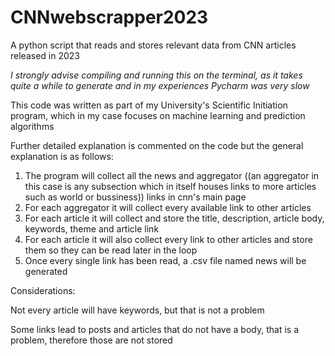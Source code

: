 # CNNwebscrapper2023
A python script that reads and stores relevant data from CNN articles released in 2023

*I strongly advise compiling and running this on the terminal, as it takes quite a while to generate and in my experiences Pycharm was very slow*

This code was written as part of my University's Scientific Initiation program, which in my case focuses on machine learning and prediction algorithms

Further detailed explanation is commented on the code but the general explanation is as follows:

1. The program will collect all the news and aggregator ((an aggregator in this case is any subsection which in itself houses links to more articles such as world or bussiness)) links in cnn's main page
2. For each aggregator it will collect every available link to other articles
3. For each article it will collect and store the title, description, article body, keywords, theme and article link
4. For each article it will also collect every link to other articles and store them so they can be read later in the loop
5. Once every single link has been read, a .csv file named news will be generated

Considerations:

Not every article will have keywords, but that is not a problem

Some links lead to posts and articles that do not have a body, that is a problem, therefore those are not stored
